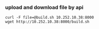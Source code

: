 ### upload  and download file by api
```
curl -F file=@build.sh 10.252.10.38:8000
wget http://10.252.10.38:8000/build.sh
```
